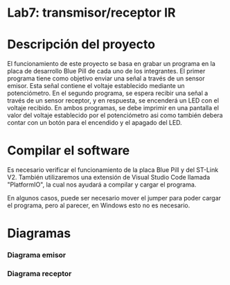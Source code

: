 # Lab7: transmisor/receptor IR
# Descripción del proyecto

El funcionamiento de este proyecto se basa en grabar un programa en la placa de desarrollo Blue Pill de cada uno de los integrantes. El primer programa tiene como objetivo enviar una señal a través de un sensor emisor. Esta señal contiene el voltaje establecido mediante un potenciómetro. En el segundo programa, se espera recibir una señal a través de un sensor receptor, y en respuesta, se encenderá un LED con el voltaje recibido. En ambos programas, se debe imprimir en una pantalla el valor del voltaje establecido por el potenciómetro asi como también debera contar con un botón para el encendido y el apagado del LED.


# Compilar el software

Es necesario verificar el funcionamiento de la placa Blue Pill y del ST-Link V2. También utilizaremos una extensión de Visual Studio Code llamada "PlatformIO", la cual nos ayudará a compilar y cargar el programa.

En algunos casos, puede ser necesario mover el jumper para poder cargar el programa, pero al parecer, en Windows esto no es necesario.


#  Diagramas

### Diagrama emisor




### Diagrama receptor

